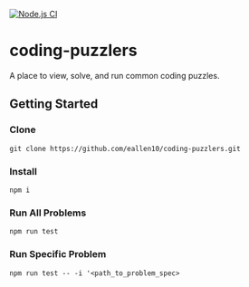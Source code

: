[![Node.js CI](https://github.com/eallen10/coding-puzzlers/actions/workflows/node.js.yml/badge.svg)](https://github.com/eallen10/coding-puzzlers/actions/workflows/node.js.yml)

# coding-puzzlers

A place to view, solve, and run common coding puzzles.  

## Getting Started

### Clone
`git clone https://github.com/eallen10/coding-puzzlers.git`

### Install
`npm i`

### Run All Problems
`npm run test`

### Run Specific Problem
`npm run test -- -i '<path_to_problem_spec>`
